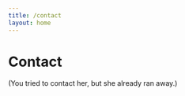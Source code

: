 ```yaml
---
title: /contact
layout: home
---
```


# Contact
  
(You tried to contact her, but she already ran away.)
